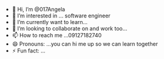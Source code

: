 - 👋 Hi, I’m @017Angela
- 👀 I’m interested in ... software engineer 
- 🌱 I’m currently want to learn...
- 💞️ I’m looking to collaborate on and work too...
- 📫 How to reach me ...09127182740
- 😄 Pronouns: ...you can hi me up so we can learn together 
- ⚡ Fun fact: ...

<!---
017Angela/017Angela is a ✨ special ✨ repository because its `README.md` (this file) appears on your GitHub profile.
You can click the Preview link to take a look at your changes.
--->
